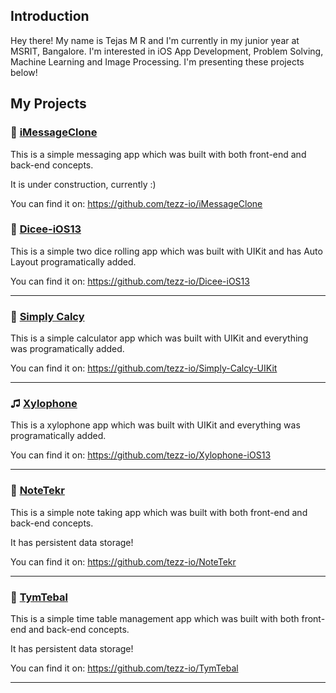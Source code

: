 ## Introduction

Hey there! My name is Tejas M R and I'm currently in my junior year at MSRIT, Bangalore. I'm interested in iOS App Development, Problem Solving, Machine Learning and Image Processing. I'm presenting these projects below!
## My Projects

### 💬 [iMessageClone](https://github.com/tezz-io/iMessageClone)
This is a simple messaging app which was built with both front-end and back-end concepts.

It is under construction, currently :)

You can find it on: https://github.com/tezz-io/iMessageClone

### 🎲 [Dicee-iOS13](https://github.com/tezz-io/Dicee-iOS13)
This is a simple two dice rolling app which was built with UIKit and has Auto Layout programatically added.

You can find it on: https://github.com/tezz-io/Dicee-iOS13

---

### 🧮 [Simply Calcy](https://github.com/tezz-io/Simply-Calcy-UIKit)
This is a simple calculator app which was built with UIKit and everything was programatically added.

You can find it on: https://github.com/tezz-io/Simply-Calcy-UIKit

---
### ♫ [Xylophone](https://github.com/tezz-io/Xylophone-iOS13)
This is a xylophone app which was built with UIKit and everything was programatically added.

You can find it on: https://github.com/tezz-io/Xylophone-iOS13

---
### 📝 [NoteTekr](https://github.com/tezz-io/NoteTekr)
This is a simple note taking app which was built with both front-end and back-end concepts.

It has persistent data storage!

You can find it on: https://github.com/tezz-io/NoteTekr

---
### 📅 [TymTebal](https://github.com/tezz-io/TymTebal)
This is a simple time table management app which was built with both front-end and back-end concepts.

It has persistent data storage!

You can find it on: https://github.com/tezz-io/TymTebal

---




<!--
**tezz-io/tezz-io** is a ✨ _special_ ✨ repository because its `README.md` (this file) appears on your GitHub profile.

https://github.com/tezz-io/Xylophone-iOS13


Here are some ideas to get you started:

- 🔭 I’m currently working on ...
- 🌱 I’m currently learning ...
- 👯 I’m looking to collaborate on ...
- 🤔 I’m looking for help with ...
- 💬 Ask me about ...
- 📫 How to reach me: ...
- 😄 Pronouns: ...
- ⚡ Fun fact: ...
-->
